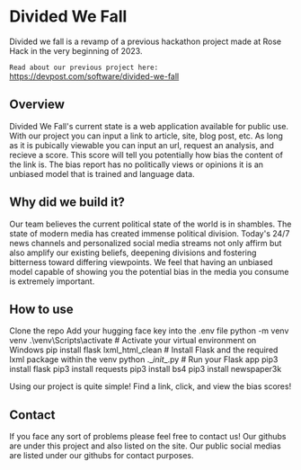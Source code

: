 # Divided We Fall 
Divided we fall is a revamp of a previous hackathon project made at Rose Hack in the very beginning of 2023.

`Read about our previous project here:`
https://devpost.com/software/divided-we-fall

## Overview
Divided We Fall's current state is a web application available for public use. With our project you can input a link to article, site, blog post, etc. As long as it is pubically viewable you can input an url, request an analysis, and recieve a score. This score will tell you potentially how bias the content of the link is. The bias report has no politically views or opinions it is an unbiased model that is trained and language data.

## Why did we build it?
Our team believes the current political state of the world is in shambles. The state of modern media has created immense political division. Today's 24/7 news channels and personalized social media streams not only affirm but also amplify our existing beliefs, deepening divisions and fostering bitterness toward differing viewpoints. We feel that having an unbiased model capable of showing you the potential bias in the media you consume is extremely important.

## How to use
Clone the repo
Add your hugging face key into the .env file
python -m venv venv
.\venv\Scripts\activate  # Activate your virtual environment on Windows
pip install flask lxml_html_clean  # Install Flask and the required lxml package within the venv
python .\__init__.py  # Run your Flask app
pip3 install flask
pip3 install requests
pip3 install bs4
pip3 install newspaper3k

Using our project is quite simple! Find a link, click, and view the bias scores! 

## Contact
If you face any sort of problems please feel free to contact us! Our githubs are under this project and also listed on the site. Our public social medias are listed under our githubs for contact purposes.